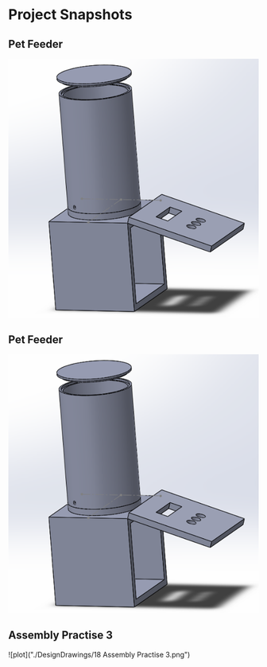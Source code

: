 # Project Snapshots
## Pet Feeder
![plot](./DesignDrawings/FoodDispenser.png)


## Pet Feeder
![plot](./DesignDrawings/FoodDispenser.png)

## Assembly Practise 3
![plot]("./DesignDrawings/18 Assembly Practise 3.png")
